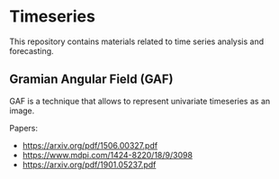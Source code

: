 # Timeseries

This repository contains materials related to time series analysis and forecasting.

## Gramian Angular Field (GAF)

GAF is a technique that allows to represent univariate timeseries as an image.

Papers:
* https://arxiv.org/pdf/1506.00327.pdf
* https://www.mdpi.com/1424-8220/18/9/3098
* https://arxiv.org/pdf/1901.05237.pdf
